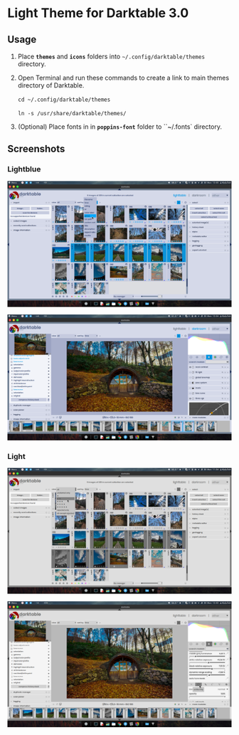 # Light Theme for Darktable 3.0

## Usage

1. Place **`themes`** and **`icons`** folders into `~/.config/darktable/themes` directory.

2. Open Terminal and run these commands to create a link to main themes directory of Darktable.

   `cd ~/.config/darktable/themes` 

   `ln -s /usr/share/darktable/themes/`
   
3. (Optional) Place fonts in in **`poppins-font`** folder to ``~/.fonts` directory.



## Screenshots

### Lightblue

![](screenshots/blue-table.png)



![](screenshots/blue-icons-room.png)



### Light

![](screenshots/light-table.png)



![](screenshots/light-icons-room.png)

